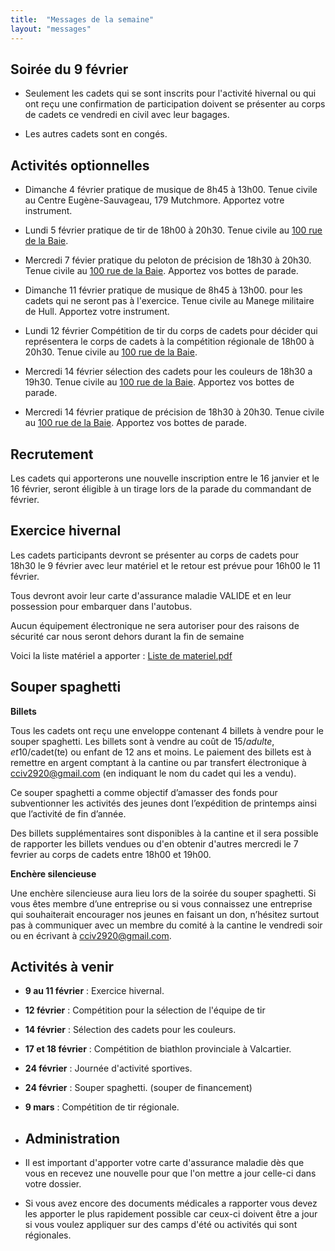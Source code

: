 ```yaml
---
title:  "Messages de la semaine"
layout: "messages"
---
```


## Soirée du 9 février

- Seulement les cadets qui se sont inscrits pour l'activité hivernal ou qui ont reçu une confirmation de participation doivent se présenter au corps de cadets ce vendredi en civil avec leur bagages. 

- Les autres cadets sont en congés.

## Activités optionnelles

- Dimanche 4 février pratique de musique de 8h45 à 13h00. Tenue civile au Centre Eugène-Sauvageau, 179 Mutchmore. Apportez votre instrument.

- Lundi 5 février pratique de tir de 18h00 à 20h30. Tenue civile au [100 rue de la Baie](/information/comment-nous-rejoindre/).

- Mercredi 7 févier pratique du peloton de précision de 18h30 à 20h30. Tenue civile au [100 rue de la Baie](/information/comment-nous-rejoindre/). Apportez vos bottes de parade.

- Dimanche 11 février pratique de musique de 8h45 à 13h00. pour les cadets qui ne seront pas à l'exercice. Tenue civile au Manege militaire de Hull. Apportez votre instrument.

- Lundi 12 février Compétition de tir du corps de cadets pour décider qui représentera le corps de cadets à la compétition régionale de 18h00 à 20h30. Tenue civile au [100 rue de la Baie](/information/comment-nous-rejoindre/).

-  Mercredi 14 février sélection des cadets pour les couleurs de 18h30 a 19h30. Tenue civile au [100 rue de la Baie](/information/comment-nous-rejoindre/). Apportez vos bottes de parade.
   
-  Mercredi 14 février pratique de précision de 18h30 à 20h30. Tenue civile au [100 rue de la Baie](/information/comment-nous-rejoindre/). Apportez vos bottes de parade.
 

## Recrutement

Les cadets qui apporterons une nouvelle inscription entre le 16 janvier et le 16 février, seront éligible à un tirage lors de la parade du commandant de février.

## Exercice hivernal

Les cadets participants devront se présenter au corps de cadets pour 18h30 le 9 février avec leur matériel et le retour est prévue pour 16h00 le 11 février.

Tous devront avoir leur carte d'assurance maladie VALIDE et en leur possession pour embarquer dans l'autobus.

Aucun équipement électronique ne sera autoriser pour des raisons de sécurité car nous seront dehors durant la fin de semaine

Voici la liste matériel a apporter : [Liste de materiel.pdf](https://github.com/CC2920/web/files/14157709/Liste.de.materiel.pdf)


## Souper spaghetti

**Billets**

Tous les cadets ont reçu une enveloppe contenant 4 billets à vendre pour le souper spaghetti. Les billets sont à vendre au coût de 15$/adulte, et 10$/cadet(te) ou enfant de 12 ans et moins. Le paiement des billets est à remettre en argent comptant à la cantine ou par transfert électronique à <cciv2920@gmail.com> (en indiquant le nom du cadet qui les a vendu).

Ce souper spaghetti a comme objectif d’amasser des fonds pour subventionner les activités des jeunes dont l’expédition de printemps ainsi que l’activité de fin d’année.

Des billets supplémentaires sont disponibles à la cantine et il sera possible de rapporter les billets vendues ou d'en obtenir d'autres mercredi le 7 fevrier au corps de cadets entre 18h00 et 19h00. 

**Enchère silencieuse**

Une enchère silencieuse aura lieu lors de la soirée du souper spaghetti. Si vous êtes membre d’une entreprise ou si vous connaissez une entreprise qui souhaiterait encourager nos jeunes en faisant un don, n’hésitez surtout pas à communiquer avec un membre du comité à la cantine le vendredi soir ou en écrivant à <cciv2920@gmail.com>.

## Activités à venir

- **9 au 11 février** : Exercice hivernal.
- **12 février** : Compétition pour la sélection de l'équipe de tir
- **14 février** : Sélection des cadets pour les couleurs.
- **17 et 18 février** : Compétition de biathlon provinciale à Valcartier.
- **24 février** : Journée d'activité sportives.
- **24 février** : Souper spaghetti. (souper de financement)
- **9 mars** : Compétition de tir régionale.

- ## Administration

- Il est important d'apporter votre carte d'assurance maladie dès que vous en recevez une nouvelle pour que l'on mettre a jour celle-ci dans votre dossier.

- Si vous avez encore des documents médicales a rapporter vous devez les apporter le plus rapidement possible car ceux-ci doivent être a jour si vous voulez appliquer sur des camps d'été ou activités qui sont régionales.
  
